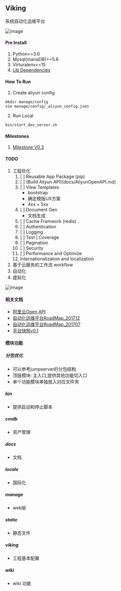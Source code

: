 ## Viking

系统自动化运维平台    

![image](http://on7nqcxcq.bkt.clouddn.com/vikings_v0.1_snapshot.png)

#### Pre Install
1. Python==3.6
2. Mysql(mariaDB)==5.6
3. Virturalenv==15
3. [Lib Dependencies](./docs/Dependencies.md) 

#### How To Run 

1. Create aliyun config 
```
mkdir manage/config
vim manage/config/_aliyun_config.json
```

2. Run Local
```
bin/start_dev_server.sh
```

#### Milestones 
1. [Milestone V0.3](https://github.com/liujiaqiid/viking/milestone/2)

#### TODO
1. 工程优化
    1. [ ] Reusable App Package (pip)
    2. [ ] (Build Aliyun API)(docs/AliyunOpenAPI.md)    
    3. [ ] View Templates
        - bootstrap 
        - 确定模版UX方案
        - 4xx + 5xx
    4. [ ] Document Gen
        - 文档生成
    5. [ ] Cache Framwork (redis) 
    6. [ ] Authentication
    7. [ ] Logging
    8. [ ] Test | Coverage
    9. [ ] Pagination
    10. [ ] Security
    11. [ ] Performance and Optimize
    12. Internationalization and localization
2. 基于云服务的工作流 workflow
3. 自动化
4. 虚拟化

![image](http://on7nqcxcq.bkt.clouddn.com/vikings_1200_630.png?imageView2/2/w/100/h/100)

#### 相关文档
- [阿里云Open API](docs/AliyunOpenAPI.md)
- [自动化运维平台RoadMap_201712](https://www.processon.com/view/link/5a4dc1f7e4b0c4ee141986b0)
- [自动化运维平台RoadMap_201707](https://www.processon.com/view/link/5959c260e4b0c2773f83e423)
- [平台快照v0.1](http://on7nqcxcq.bkt.clouddn.com/vikings_v0.1_snapshot.png)

#### 模块功能

##### 分包优化
- 可以参考jumpserver的分包结构
- 顶层模块: 主入口,提供其他功能切入口
- 单个功能模块单独放入对应文件夹

#####  bin 
- 提供启动和停止脚本 

##### cmdb 
- 资产管理

#####  docs
- 文档

#####  locale 
- 国际化

#####  manage 
- web层

##### static
- 静态文件

#####  viking 
- 工程基本配置

##### wiki
- wiki 功能

